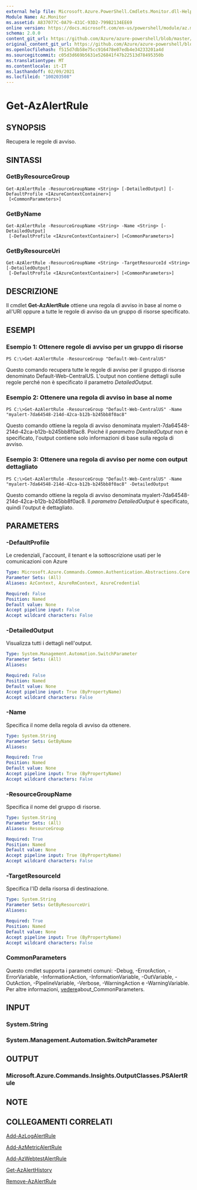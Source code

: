 ```yaml
---
external help file: Microsoft.Azure.PowerShell.Cmdlets.Monitor.dll-Help.xml
Module Name: Az.Monitor
ms.assetid: A837077C-0A79-431C-93D2-799B2134EE69
online version: https://docs.microsoft.com/en-us/powershell/module/az.monitor/get-azalertrule
schema: 2.0.0
content_git_url: https://github.com/Azure/azure-powershell/blob/master/src/Monitor/Monitor/help/Get-AzAlertRule.md
original_content_git_url: https://github.com/Azure/azure-powershell/blob/master/src/Monitor/Monitor/help/Get-AzAlertRule.md
ms.openlocfilehash: f515d7db58e75cc916478e07edb4e34233201a4d
ms.sourcegitcommit: c05d3d669b5631e526841f47b22513d78495350b
ms.translationtype: MT
ms.contentlocale: it-IT
ms.lasthandoff: 02/09/2021
ms.locfileid: "100203508"
---
```

# Get-AzAlertRule

## SYNOPSIS
Recupera le regole di avviso.

## SINTASSI

### GetByResourceGroup
```
Get-AzAlertRule -ResourceGroupName <String> [-DetailedOutput] [-DefaultProfile <IAzureContextContainer>]
 [<CommonParameters>]
```

### GetByName
```
Get-AzAlertRule -ResourceGroupName <String> -Name <String> [-DetailedOutput]
 [-DefaultProfile <IAzureContextContainer>] [<CommonParameters>]
```

### GetByResourceUri
```
Get-AzAlertRule -ResourceGroupName <String> -TargetResourceId <String> [-DetailedOutput]
 [-DefaultProfile <IAzureContextContainer>] [<CommonParameters>]
```

## DESCRIZIONE
Il cmdlet **Get-AzAlertRule** ottiene una regola di avviso in base al nome o all'URI oppure a tutte le regole di avviso da un gruppo di risorse specificato.

## ESEMPI

### Esempio 1: Ottenere regole di avviso per un gruppo di risorse
```
PS C:\>Get-AzAlertRule -ResourceGroup "Default-Web-CentralUS"
```

Questo comando recupera tutte le regole di avviso per il gruppo di risorse denominato Default-Web-CentralUS.
L'output non contiene dettagli sulle regole perché non è specificato il parametro *DetailedOutput.*

### Esempio 2: Ottenere una regola di avviso in base al nome
```
PS C:\>Get-AzAlertRule -ResourceGroup "Default-Web-CentralUS" -Name "myalert-7da64548-214d-42ca-b12b-b245bb8f0ac8"
```

Questo comando ottiene la regola di avviso denominata myalert-7da64548-214d-42ca-b12b-b245bb8f0ac8.
Poiché il *parametro DetailedOutput* non è specificato, l'output contiene solo informazioni di base sulla regola di avviso.

### Esempio 3: Ottenere una regola di avviso per nome con output dettagliato
```
PS C:\>Get-AzAlertRule -ResourceGroup "Default-Web-CentralUS" -Name "myalert-7da64548-214d-42ca-b12b-b245bb8f0ac8" -DetailedOutput
```

Questo comando ottiene la regola di avviso denominata myalert-7da64548-214d-42ca-b12b-b245bb8f0ac8.
Il *parametro DetailedOutput* è specificato, quindi l'output è dettagliato.

## PARAMETERS

### -DefaultProfile
Le credenziali, l'account, il tenant e la sottoscrizione usati per le comunicazioni con Azure

```yaml
Type: Microsoft.Azure.Commands.Common.Authentication.Abstractions.Core.IAzureContextContainer
Parameter Sets: (All)
Aliases: AzContext, AzureRmContext, AzureCredential

Required: False
Position: Named
Default value: None
Accept pipeline input: False
Accept wildcard characters: False
```

### -DetailedOutput
Visualizza tutti i dettagli nell'output.

```yaml
Type: System.Management.Automation.SwitchParameter
Parameter Sets: (All)
Aliases:

Required: False
Position: Named
Default value: None
Accept pipeline input: True (ByPropertyName)
Accept wildcard characters: False
```

### -Name
Specifica il nome della regola di avviso da ottenere.

```yaml
Type: System.String
Parameter Sets: GetByName
Aliases:

Required: True
Position: Named
Default value: None
Accept pipeline input: True (ByPropertyName)
Accept wildcard characters: False
```

### -ResourceGroupName
Specifica il nome del gruppo di risorse.

```yaml
Type: System.String
Parameter Sets: (All)
Aliases: ResourceGroup

Required: True
Position: Named
Default value: None
Accept pipeline input: True (ByPropertyName)
Accept wildcard characters: False
```

### -TargetResourceId
Specifica l'ID della risorsa di destinazione.

```yaml
Type: System.String
Parameter Sets: GetByResourceUri
Aliases:

Required: True
Position: Named
Default value: None
Accept pipeline input: True (ByPropertyName)
Accept wildcard characters: False
```

### CommonParameters
Questo cmdlet supporta i parametri comuni: -Debug, -ErrorAction, -ErrorVariable, -InformationAction, -InformationVariable, -OutVariable, -OutAction, -PipelineVariable, -Verbose, -WarningAction e -WarningVariable. Per altre informazioni, [vedere](http://go.microsoft.com/fwlink/?LinkID=113216)about_CommonParameters.

## INPUT

### System.String

### System.Management.Automation.SwitchParameter

## OUTPUT

### Microsoft.Azure.Commands.Insights.OutputClasses.PSAlertRule

## NOTE

## COLLEGAMENTI CORRELATI

[Add-AzLogAlertRule](./Add-AzLogAlertRule.md)

[Add-AzMetricAlertRule](./Add-AzMetricAlertRule.md)

[Add-AzWebtestAlertRule](./Add-AzWebtestAlertRule.md)

[Get-AzAlertHistory](./Get-AzAlertHistory.md)

[Remove-AzAlertRule](./Remove-AzAlertRule.md)


